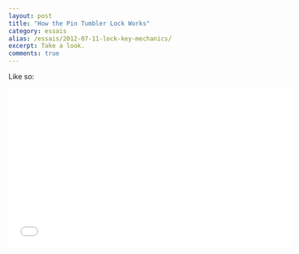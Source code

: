 ```yaml
---
layout: post
title: "How the Pin Tumbler Lock Works"
category: essais
alias: /essais/2012-07-11-lock-key-mechanics/
excerpt: Take a look.
comments: true
---
```


Like so:

<iframe width="560" height="315" src="//www.youtube.com/embed/QiYIYXEX9Ko" frameborder="0"> </iframe>

<a href="https://plus.google.com/+VincentBarr0?rel=author"></a>